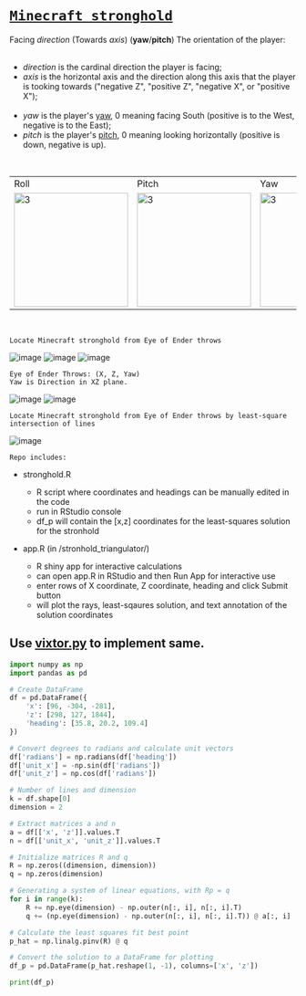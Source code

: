 # [`Minecraft stronghold`](https://imvickykumar999.github.io/minecraft_stronghold/)

<tr>
<td>Facing <i>direction</i> (Towards <i>axis</i>) (<strong>yaw</strong>/<strong>pitch</strong>)
</td>
<td>The orientation of the player:
<br><br>
<ul><li><i>direction</i> is the cardinal direction the player is facing;</li>
<li><i>axis</i> is the horizontal axis and the direction along this axis that the player is tooking towards ("negative Z", "positive Z", "negative X", or "positive X");</li>
<br>
<li><i>yaw</i> is the player's <a href="https://en.wikipedia.org/wiki/Aircraft_principal_axes#Vertical_axis_(yaw)" class="extiw" title="wikipedia:Aircraft principal axes">yaw</a>, 0 meaning facing South (positive is to the West, negative is to the East);</li>
<li><i>pitch</i> is the player's <a href="https://en.wikipedia.org/wiki/Aircraft_principal_axes#Transverse_axis_(pitch)" class="extiw" title="wikipedia:Aircraft principal axes">pitch</a>, 0 meaning looking horizontally (positive is down, negative is up).</li></ul>
</td>
</tr>

<br>
<table>
<tr>
<td>Roll</td>
<td>Pitch</td>
<td>Yaw</td>
<td>Compass</td>
</tr>
<tr>
<td><img src="https://upload.wikimedia.org/wikipedia/commons/thumb/c/cc/Aileron_roll.gif/223px-Aileron_roll.gif" alt="3" height = 200px></td>
<td><img src="https://upload.wikimedia.org/wikipedia/commons/thumb/e/ec/Aileron_pitch.gif/224px-Aileron_pitch.gif" alt="3" height = 200px></td>
<td><img src="https://upload.wikimedia.org/wikipedia/commons/thumb/9/96/Aileron_yaw.gif/225px-Aileron_yaw.gif" alt="3" height = 200px></td>
<td><img src="https://images.squarespace-cdn.com/content/v1/5cf802d43f545c00018b0403/1562350426653-0S07VHOQOT2BOJ4MYDHR/compass.png" alt="3" height = 200px></td>
</tr>
</table>
<br>

    Locate Minecraft stronghold from Eye of Ender throws
    
![image](https://github.com/imvickykumar999/minecraft_stronghold/assets/50515418/bf7dc07b-e7c7-46e3-9952-cada71fe6449)
![image](https://github.com/imvickykumar999/minecraft_stronghold/assets/50515418/47b0a8f3-fe00-454b-92af-3990a5e9afed)
![image](https://github.com/imvickykumar999/minecraft_stronghold/assets/50515418/320527c8-1802-4115-950a-09c80da36f29)

    Eye of Ender Throws: (X, Z, Yaw)
    Yaw is Direction in XZ plane.

![image](https://github.com/imvickykumar999/minecraft_stronghold/assets/50515418/861c3aa4-083b-469e-a777-587bf5931fe8)
![image](https://github.com/imvickykumar999/minecraft_stronghold/assets/50515418/9e48647a-1325-40f3-b8de-b5f2ea556b8c)

    Locate Minecraft stronghold from Eye of Ender throws by least-square intersection of lines

![image](https://github.com/imvickykumar999/minecraft_stronghold/assets/50515418/e8b9cbea-39d2-40a0-b85f-1de40c8c7c0e)

    Repo includes:

* stronghold.R
  * R script where coordinates and headings can be manually edited in the code
  * run in RStudio console
  * df_p will contain the [x,z] coordinates for the least-squares solution for the stronhold
  
* app.R (in /stronhold_triangulator/)
  * R shiny app for interactive calculations
  * can open app.R in RStudio and then Run App for interactive use
  * enter rows of X coordinate, Z coordinate, heading and click Submit button
  * will plot the rays, least-sqaures solution, and text annotation of the solution coordinates


## Use [vixtor.py](https://github.com/imvickykumar999/100th-Repository-First-Milestones/blob/main/PYPI%20python%20package/multivicks/vixtor.py#L108) to implement same.

```python
import numpy as np
import pandas as pd

# Create DataFrame
df = pd.DataFrame({
    'x': [96, -304, -281],
    'z': [298, 127, 1844],
    'heading': [35.8, 20.2, 109.4]
})

# Convert degrees to radians and calculate unit vectors
df['radians'] = np.radians(df['heading'])
df['unit_x'] = -np.sin(df['radians'])
df['unit_z'] = np.cos(df['radians'])

# Number of lines and dimension
k = df.shape[0]
dimension = 2

# Extract matrices a and n
a = df[['x', 'z']].values.T
n = df[['unit_x', 'unit_z']].values.T

# Initialize matrices R and q
R = np.zeros((dimension, dimension))
q = np.zeros(dimension)

# Generating a system of linear equations, with Rp = q
for i in range(k):
    R += np.eye(dimension) - np.outer(n[:, i], n[:, i].T)
    q += (np.eye(dimension) - np.outer(n[:, i], n[:, i].T)) @ a[:, i]

# Calculate the least squares fit best point
p_hat = np.linalg.pinv(R) @ q

# Convert the solution to a DataFrame for plotting
df_p = pd.DataFrame(p_hat.reshape(1, -1), columns=['x', 'z'])

print(df_p)
```
